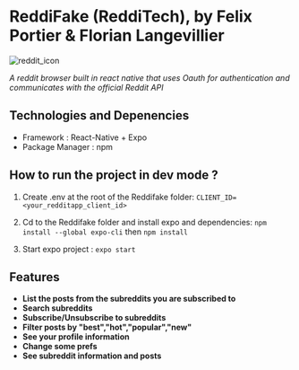 # ReddiFake (ReddiTech), by Felix Portier & Florian Langevillier

![reddit_icon](https://user-images.githubusercontent.com/90611083/158350202-27655711-45f6-47a5-bae9-ffa6552013e1.png)


 *A reddit browser built in react native that uses Oauth for authentication and communicates with the official Reddit API*
 
  ## Technologies and Depenencies 
  
  - Framework : React-Native + Expo
  - Package Manager : npm

## How to run the project in dev mode ?

1. Create .env at the root of the Reddifake folder: 
  ``CLIENT_ID=<your_redditapp_client_id>``

2. Cd to the Reddifake folder and install expo and dependencies: 
   ``npm install --global expo-cli`` then ``npm install``
   
3. Start expo project : ``expo start``


## Features

- **List the posts from the subreddits you are subscribed to**
- **Search subreddits**
- **Subscribe/Unsubscribe to subreddits**
- **Filter posts by "best","hot","popular","new"**
- **See your profile information**
- **Change some prefs**
- **See subreddit information and posts**

 
 
